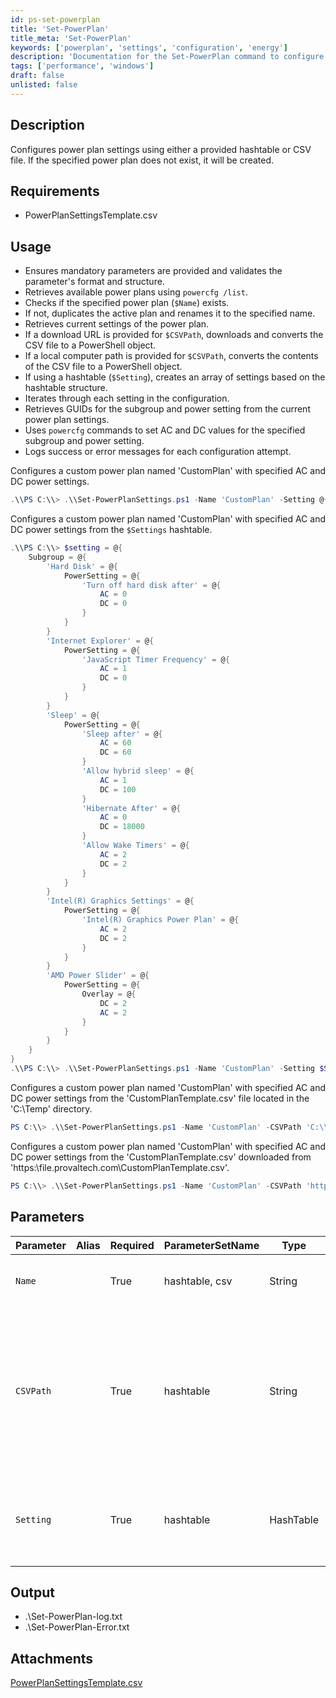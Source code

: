 ```yaml
---
id: ps-set-powerplan
title: 'Set-PowerPlan'
title_meta: 'Set-PowerPlan'
keywords: ['powerplan', 'settings', 'configuration', 'energy']
description: 'Documentation for the Set-PowerPlan command to configure power plan settings using a provided hashtable or CSV file.'
tags: ['performance', 'windows']
draft: false
unlisted: false
---
```


## Description
Configures power plan settings using either a provided hashtable or CSV file. If the specified power plan does not exist, it will be created.

## Requirements
- PowerPlanSettingsTemplate.csv

## Usage
- Ensures mandatory parameters are provided and validates the parameter's format and structure.
- Retrieves available power plans using `powercfg /list`.
- Checks if the specified power plan (`$Name`) exists.
- If not, duplicates the active plan and renames it to the specified name.
- Retrieves current settings of the power plan.
- If a download URL is provided for `$CSVPath`, downloads and converts the CSV file to a PowerShell object.
- If a local computer path is provided for `$CSVPath`, converts the contents of the CSV file to a PowerShell object.
- If using a hashtable (`$Setting`), creates an array of settings based on the hashtable structure.
- Iterates through each setting in the configuration.
- Retrieves GUIDs for the subgroup and power setting from the current power plan settings.
- Uses `powercfg` commands to set AC and DC values for the specified subgroup and power setting.
- Logs success or error messages for each configuration attempt.

Configures a custom power plan named 'CustomPlan' with specified AC and DC power settings.
```powershell
.\\PS C:\\> .\\Set-PowerPlanSettings.ps1 -Name 'CustomPlan' -Setting @{Subgroup=@{'Sleep' = @{ PowerSetting = @{ 'Sleep after' = @{ AC = 60; DC = 60 }; 'Allow hybrid sleep' = @{ AC = 1; DC = 100}; 'Hibernate After' = @{ AC = 0; DC = 18000}; 'Allow Wake Timers' = @{ AC = 2; DC = 2 }}}}}
```

Configures a custom power plan named 'CustomPlan' with specified AC and DC power settings from the `$Settings` hashtable.
```powershell
.\\PS C:\\> $setting = @{
    Subgroup = @{
        'Hard Disk' = @{
            PowerSetting = @{
                'Turn off hard disk after' = @{
                    AC = 0
                    DC = 0
                }
            }
        }
        'Internet Explorer' = @{
            PowerSetting = @{
                'JavaScript Timer Frequency' = @{
                    AC = 1
                    DC = 0
                }
            }
        }
        'Sleep' = @{
            PowerSetting = @{
                'Sleep after' = @{
                    AC = 60
                    DC = 60
                }
                'Allow hybrid sleep' = @{
                    AC = 1
                    DC = 100
                }
                'Hibernate After' = @{
                    AC = 0
                    DC = 18000
                }
                'Allow Wake Timers' = @{
                    AC = 2
                    DC = 2
                }
            }
        }
        'Intel(R) Graphics Settings' = @{
            PowerSetting = @{
                'Intel(R) Graphics Power Plan' = @{
                    AC = 2
                    DC = 2
                }
            }
        }
        'AMD Power Slider' = @{
            PowerSetting = @{
                Overlay = @{
                    DC = 2
                    AC = 2
                }
            }
        }
    }
}
.\\PS C:\\> .\\Set-PowerPlanSettings.ps1 -Name 'CustomPlan' -Setting $Settings
```

Configures a custom power plan named 'CustomPlan' with specified AC and DC power settings from the 'CustomPlanTemplate.csv' file located in the 'C:\\Temp' directory.
```powershell
PS C:\\> .\\Set-PowerPlanSettings.ps1 -Name 'CustomPlan' -CSVPath 'C:\\temp\\CustomPlanTemplate.csv'
```

Configures a custom power plan named 'CustomPlan' with specified AC and DC power settings from the 'CustomPlanTemplate.csv' downloaded from 'https:\\file.provaltech.com\\CustomPlanTemplate.csv'.
```powershell
PS C:\\> .\\Set-PowerPlanSettings.ps1 -Name 'CustomPlan' -CSVPath 'https:\\file.provaltech.com\\CustomPlanTemplate.csv'
```

## Parameters
| Parameter         | Alias | Required  | ParameterSetName   | Type      | Description                                                                                                                                      |
| ----------------- | ----- | --------- | -----------------  | --------- | -------------------------------------------------------------------------------------------------------------------------------------------------|
| `Name`            |       | True      | hashtable, csv     | String    | Specifies the name of the power plan to configure.                                                                                               |
| `CSVPath`         |       | True      | hashtable          | String    | Specifies the path to a CSV file containing the power plan configuration, which can be either a local file on the computer or a download URL.    |
| `Setting`         |       | True      | hashtable          | HashTable | Specifies a hashtable containing the configuration for the power plan.                                                                           |

## Output
- .\\Set-PowerPlan-log.txt
- .\\Set-PowerPlan-Error.txt
## Attachments
[PowerPlanSettingsTemplate.csv](<..\..\static\attachments\itg\14903184\PowerPlanSettingsTemplate.csv>)
